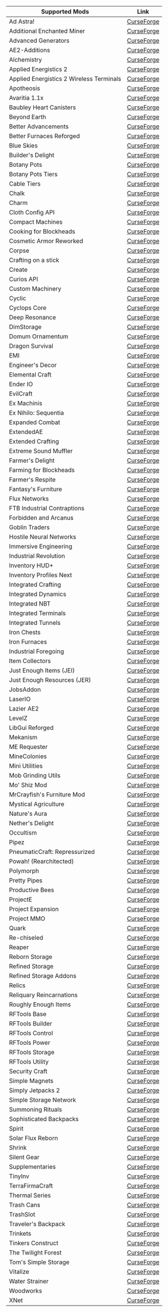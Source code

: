 | Supported Mods                       | Link                                                                      |
| ---                                  | ---                                                                       |
| Ad Astra!                            | [CurseForge](https://www.curseforge.com/minecraft/mc-mods/ad-astra)        |
| Additional Enchanted Miner           | [CurseForge](https://www.curseforge.com/minecraft/mc-mods/additional-enchanted-miner) |
| Advanced Generators                  | [CurseForge](https://www.curseforge.com/minecraft/mc-mods/advanced-generators) |
| AE2-Additions                        | [CurseForge](https://www.curseforge.com/minecraft/mc-mods/ae2-additions)   |
| Alchemistry                          | [CurseForge](https://www.curseforge.com/minecraft/mc-mods/alchemistry)     |
| Applied Energistics 2                | [CurseForge](https://www.curseforge.com/minecraft/mc-mods/applied-energistics-2) |
| Applied Energistics 2 Wireless Terminals | [CurseForge](https://www.curseforge.com/minecraft/mc-mods/applied-energistics-2-wireless-terminals) |
| Apotheosis                           | [CurseForge](https://www.curseforge.com/minecraft/mc-mods/apotheosis)     |
| Avaritia 1.1x                        | [CurseForge](https://www.curseforge.com/minecraft/mc-mods/avaritia-1-10)   |
| Baubley Heart Canisters              | [CurseForge](https://www.curseforge.com/minecraft/mc-mods/baubley-heart-canisters) |
| Beyond Earth                         | [CurseForge](https://www.curseforge.com/minecraft/mc-mods/beyond-earth)   |
| Better Advancements                   | [CurseForge](https://www.curseforge.com/minecraft/mc-mods/better-advancements) |
| Better Furnaces Reforged              | [CurseForge](https://www.curseforge.com/minecraft/mc-mods/better-furnaces-reforged) |
| Blue Skies                            | [CurseForge](https://www.curseforge.com/minecraft/mc-mods/blue-skies)     |
| Builder's Delight                     | [CurseForge](https://www.curseforge.com/minecraft/mc-mods/builders-delight-forge) |
| Botany Pots                           | [CurseForge](https://www.curseforge.com/minecraft/mc-mods/botany-pots)    |
| Botany Pots Tiers                     | [CurseForge](https://www.curseforge.com/minecraft/mc-mods/botany-pots-tiers) |
| Cable Tiers                           | [CurseForge](https://www.curseforge.com/minecraft/mc-mods/cable-tiers)   |
| Chalk                                | [CurseForge](https://www.curseforge.com/minecraft/mc-mods/chalk)         |
| Charm                                | [CurseForge](https://www.curseforge.com/minecraft/mc-mods/charm)         |
| Cloth Config API                      | [CurseForge](https://www.curseforge.com/minecraft/mc-mods/cloth-config)  |
| Compact Machines                      | [CurseForge](https://www.curseforge.com/minecraft/mc-mods/compact-machines) |
| Cooking for Blockheads                | [CurseForge](https://www.curseforge.com/minecraft/mc-mods/cooking-for-blockheads) |
| Cosmetic Armor Reworked               | [CurseForge](https://www.curseforge.com/minecraft/mc-mods/cosmetic-armor-reworked) |
| Corpse                                | [CurseForge](https://www.curseforge.com/minecraft/mc-mods/corpse)        |
| Crafting on a stick                   | [CurseForge](https://www.curseforge.com/minecraft/mc-mods/crafting-on-a-stick) |
| Create                                | [CurseForge](https://www.curseforge.com/minecraft/mc-mods/create)        |
| Curios API                            | [CurseForge](https://www.curseforge.com/minecraft/mc-mods/curios)        |
| Custom Machinery                      | [CurseForge](https://www.curseforge.com/minecraft/mc-mods/custom-machinery) |
| Cyclic                                | [CurseForge](https://www.curseforge.com/minecraft/mc-mods/cyclic)        |
| Cyclops Core                           | [CurseForge](https://www.curseforge.com/minecraft/mc-mods/cyclops-core)  |
| Deep Resonance                         | [CurseForge](https://www.curseforge.com/minecraft/mc-mods/deep-resonance) |
| DimStorage                             | [CurseForge](https://www.curseforge.com/minecraft/mc-mods/dimstorage)    |
| Domum Ornamentum                     | [CurseForge](https://www.curseforge.com/minecraft/mc-mods/domum-ornamentum) |
| Dragon Survival                      | [CurseForge](https://www.curseforge.com/minecraft/mc-mods/dragons-survival) |
| EMI                                  | [CurseForge](https://www.curseforge.com/minecraft/mc-mods/emi)              |
| Engineer's Decor                      | [CurseForge](https://www.curseforge.com/minecraft/mc-mods/engineers-decor) |
| Elemental Craft                       | [CurseForge](https://www.curseforge.com/minecraft/mc-mods/elemental-craft) |
| Ender IO                              | [CurseForge](https://legacy.curseforge.com/minecraft/mc-mods/ender-io)     |
| EvilCraft                             | [CurseForge](https://www.curseforge.com/minecraft/mc-mods/evilcraft)       |
| Ex Machinis                           | [CurseForge](https://www.curseforge.com/minecraft/mc-mods/ex-machinis)     |
| Ex Nihilo: Sequentia                  | [CurseForge](https://www.curseforge.com/minecraft/mc-mods/ex-nihilo-sequentia) |
| Expanded Combat                       | [CurseForge](https://www.curseforge.com/minecraft/mc-mods/expanded-combat) |
| ExtendedAE                            | [CurseForge](https://www.curseforge.com/minecraft/mc-mods/ex-pattern-provider) |
| Extended Crafting                      | [CurseForge](https://www.curseforge.com/minecraft/mc-mods/extended-crafting) |
| Extreme Sound Muffler                 | [CurseForge](https://www.curseforge.com/minecraft/mc-mods/extreme-sound-muffler) |
| Farmer's Delight                      | [CurseForge](https://www.curseforge.com/minecraft/mc-mods/farmers-delight) |
| Farming for Blockheads                | [CurseForge](https://www.curseforge.com/minecraft/mc-mods/farming-for-blockheads) |
| Farmer's Respite                       | [CurseForge](https://www.curseforge.com/minecraft/mc-mods/farmers-respite) |
| Fantasy's Furniture                    | [CurseForge](https://www.curseforge.com/minecraft/mc-mods/fantasys-furniture) |
| Flux Networks                         | [CurseForge](https://www.curseforge.com/minecraft/mc-mods/flux-networks)  |
| FTB Industrial Contraptions           | [CurseForge](https://www.curseforge.com/minecraft/mc-mods/ftb-industrial-contraptions-forge) |
| Forbidden and Arcanus                 | [CurseForge](https://www.curseforge.com/minecraft/mc-mods/forbidden-arcanus) |
| Goblin Traders                        | [CurseForge](https://www.curseforge.com/minecraft/mc-mods/goblin-traders) |
| Hostile Neural Networks               | [CurseForge](https://www.curseforge.com/minecraft/mc-mods/hostile-neural-networks) |
| Immersive Engineering                 | [CurseForge](https://www.curseforge.com/minecraft/mc-mods/immersive-engineering) |
| Industrial Revolution                 | [CurseForge](https://www.curseforge.com/minecraft/mc-mods/industrial-revolution) |
| Inventory HUD+                        | [CurseForge](https://www.curseforge.com/minecraft/mc-mods/inventory-hud-forge) |
| Inventory Profiles Next               | [CurseForge](https://www.curseforge.com/minecraft/mc-mods/inventory-profiles-next) |
| Integrated Crafting                    | [CurseForge](https://www.curseforge.com/minecraft/mc-mods/integrated-crafting) |
| Integrated Dynamics                   | [CurseForge](https://www.curseforge.com/minecraft/mc-mods/integrated-dynamics) |
| Integrated NBT                         | [CurseForge](https://www.curseforge.com/minecraft/mc-mods/integrated-nbt) |
| Integrated Terminals                  | [CurseForge](https://www.curseforge.com/minecraft/mc-mods/integrated-terminals) |
| Integrated Tunnels                    | [CurseForge](https://www.curseforge.com/minecraft/mc-mods/integrated-tunnels) |
| Iron Chests                           | [CurseForge](https://www.curseforge.com/minecraft/mc-mods/iron-chests)   |
| Iron Furnaces                         | [CurseForge](https://www.curseforge.com/minecraft/mc-mods/iron-furnaces) |
| Industrial Foregoing                  | [CurseForge](https://www.curseforge.com/minecraft/mc-mods/industrial-foregoing) |
| Item Collectors                       | [CurseForge](https://www.curseforge.com/minecraft/mc-mods/item-collectors) |
| Just Enough Items (JEI)               | [CurseForge](https://www.curseforge.com/minecraft/mc-mods/jei)           |
| Just Enough Resources (JER)           | [CurseForge](https://www.curseforge.com/minecraft/mc-mods/just-enough-resources-jer) |
| JobsAddon                             | [CurseForge](https://www.curseforge.com/minecraft/mc-mods/jobsaddon)     |
| LaserIO                               | [CurseForge](https://www.curseforge.com/minecraft/mc-mods/laserio)       |
| Lazier AE2                            | [CurseForge](https://www.curseforge.com/minecraft/mc-mods/lazierae2)     |
| LevelZ                              | [CurseForge](https://www.curseforge.com/minecraft/mc-mods/levelz) |
| LibGui Reforged                      | [CurseForge](https://www.curseforge.com/minecraft/mc-mods/libgui-reforged) |
| Mekanism                            | [CurseForge](https://www.curseforge.com/minecraft/mc-mods/mekanism) |
| ME Requester                        | [CurseForge](https://www.curseforge.com/minecraft/mc-mods/merequester) |
| MineColonies                        | [CurseForge](https://www.curseforge.com/minecraft/mc-mods/minecolonies) |
| Mini Utilities                       | [CurseForge](https://www.curseforge.com/minecraft/mc-mods/miniutilities) |
| Mob Grinding Utils                   | [CurseForge](https://www.curseforge.com/minecraft/mc-mods/mob-grinding-utils) |
| Mo' Shiz Mod                         | [CurseForge](https://www.curseforge.com/minecraft/mc-mods/mo-shiz-mod) |
| MrCrayfish's Furniture Mod           | [CurseForge](https://www.curseforge.com/minecraft/mc-mods/mrcrayfish-furniture-mod) |
| Mystical Agriculture                 | [CurseForge](https://www.curseforge.com/minecraft/mc-mods/mystical-agriculture) |
| Nature's Aura                        | [CurseForge](https://www.curseforge.com/minecraft/mc-mods/natures-aura) |
| Nether's Delight                     | [CurseForge](https://www.curseforge.com/minecraft/mc-mods/nethers-delight) |
| Occultism                            | [CurseForge](https://www.curseforge.com/minecraft/mc-mods/occultism) |
| Pipez                                | [CurseForge](https://www.curseforge.com/minecraft/mc-mods/pipez) |
| PneumaticCraft: Repressurized        | [CurseForge](https://www.curseforge.com/minecraft/mc-mods/pneumaticcraft-repressurized) |
| Powah! (Rearchitected)               | [CurseForge](https://www.curseforge.com/minecraft/mc-mods/powah-rearchitected) |
| Polymorph                            | [CurseForge](https://www.curseforge.com/minecraft/mc-mods/polymorph) |
| Pretty Pipes                         | [CurseForge](https://www.curseforge.com/minecraft/mc-mods/pretty-pipes) |
| Productive Bees                      | [CurseForge](https://www.curseforge.com/minecraft/mc-mods/productivebees) |
| ProjectE                             | [CurseForge](https://www.curseforge.com/minecraft/mc-mods/projecte) |
| Project Expansion                    | [CurseForge](https://www.curseforge.com/minecraft/mc-mods/project-expansion) |
| Project MMO                          | [CurseForge](https://www.curseforge.com/minecraft/mc-mods/project-mmo) |
| Quark                                | [CurseForge](https://www.curseforge.com/minecraft/mc-mods/quark) |
| Re-chiseled                          | [CurseForge](https://www.curseforge.com/minecraft/mc-mods/rechiseled) |
| Reaper                               | [CurseForge](https://www.curseforge.com/minecraft/mc-mods/reaper) |
| Reborn Storage                       | [CurseForge](https://www.curseforge.com/minecraft/mc-mods/rebornstorage) |
| Refined Storage                      | [CurseForge](https://www.curseforge.com/minecraft/mc-mods/refined-storage) |
| Refined Storage Addons                | [CurseForge](https://www.curseforge.com/minecraft/mc-mods/refined-storage-addons) |
| Relics                               | [CurseForge](https://www.curseforge.com/minecraft/mc-mods/relics-mod) |
| Reliquary Reincarnations             | [CurseForge](https://www.curseforge.com/minecraft/mc-mods/reliquary-v1-3) |
| Roughly Enough Items                 | [CurseForge](https://www.curseforge.com/minecraft/mc-mods/roughly-enough-items) |
| RFTools Base                         | [CurseForge](https://www.curseforge.com/minecraft/mc-mods/rftools-base) |
| RFTools Builder                       | [CurseForge](https://www.curseforge.com/minecraft/mc-mods/rftools-builder) |
| RFTools Control                      | [CurseForge](https://www.curseforge.com/minecraft/mc-mods/rftools-control) |
| RFTools Power                        | [CurseForge](https://www.curseforge.com/minecraft/mc-mods/rftools-power) |
| RFTools Storage                      | [CurseForge](https://www.curseforge.com/minecraft/mc-mods/rftools-storage) |
| RFTools Utility                      | [CurseForge](https://www.curseforge.com/minecraft/mc-mods/rftools-utility) |
| Security Craft                       | [CurseForge](https://www.curseforge.com/minecraft/mc-mods/security-craft) |
| Simple Magnets                       | [CurseForge](https://www.curseforge.com/minecraft/mc-mods/simple-magnets) |
| Simply Jetpacks 2                    | [CurseForge](https://www.curseforge.com/minecraft/mc-mods/simply-jetpacks-2) |
| Simple Storage Network                | [CurseForge](https://www.curseforge.com/minecraft/mc-mods/simple-storage-network) |
| Summoning Rituals                     | [CurseForge](https://www.curseforge.com/minecraft/mc-mods/summoningrituals) |
| Sophisticated Backpacks               | [CurseForge](https://www.curseforge.com/minecraft/mc-mods/sophisticated-backpacks) |
| Spirit                               | [CurseForge](https://www.curseforge.com/minecraft/mc-mods/spirit) |
| Solar Flux Reborn                    | [CurseForge](https://www.curseforge.com/minecraft/mc-mods/solar-flux-reborn) |
| Shrink                               | [CurseForge](https://www.curseforge.com/minecraft/mc-mods/shrink_) |
| Silent Gear                          | [CurseForge](https://www.curseforge.com/minecraft/mc-mods/silent-gear) |
| Supplementaries                       | [CurseForge](https://www.curseforge.com/minecraft/mc-mods/supplementaries) |
| TinyInv                              | [CurseForge](https://www.curseforge.com/minecraft/mc-mods/tinyinv) |
| TerraFirmaCraft                      | [CurseForge](https://www.curseforge.com/minecraft/mc-mods/terrafirmacraft) |
| Thermal Series                        | [CurseForge](https://www.curseforge.com/minecraft/mc-mods/thermal-foundation) |
| Trash Cans                           | [CurseForge](https://www.curseforge.com/minecraft/mc-mods/trash-cans) |
| TrashSlot                            | [CurseForge](https://www.curseforge.com/minecraft/mc-mods/trashslot) |
| Traveler's Backpack                   | [CurseForge](https://www.curseforge.com/minecraft/mc-mods/travelers-backpack) |
| Trinkets                             | [CurseForge](https://www.curseforge.com/minecraft/mc-mods/trinkets) |
| Tinkers Construct                     | [CurseForge](https://www.curseforge.com/minecraft/mc-mods/tinkers-construct) |
| The Twilight Forest                   | [CurseForge](https://www.curseforge.com/minecraft/mc-mods/the-twilight-forest) |
| Tom's Simple Storage                  | [CurseForge](https://www.curseforge.com/minecraft/mc-mods/toms-storage) |
| Vitalize                             | [CurseForge](https://www.curseforge.com/minecraft/mc-mods/vitalize) |
| Water Strainer                        | [CurseForge](https://www.curseforge.com/minecraft/mc-mods/water-strainer) |
| Woodworks                             | [CurseForge](https://www.curseforge.com/minecraft/mc-mods/woodworks) |
| XNet                                 | [CurseForge](https://www.curseforge.com/minecraft/mc-mods/xnet) |

